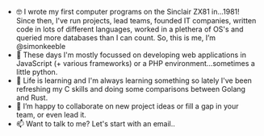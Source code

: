 - 🤓 I wrote my first computer programs on the Sinclair ZX81 in...1981! Since then, I've run projects, lead teams, founded IT companies, written code in lots of different languages, worked in a plethera of OS's and queried more databases than I can count.
So, this is me, I’m @simonkeeble
- 👀 These days I'm mostly focussed on developing web applications in JavaScript (+ various frameworks) or a PHP environment...sometimes a little python.
- 🌱 Life is learning and I'm always learning something so lately I've been refreshing my C skills and doing some comparisons between Golang and Rust.
- 💞️ I’m happy to collaborate on new project ideas or fill a gap in your team, or even lead it.
- 📫 Want to talk to me? Let's start with an email..

<!---
simonkeeble/simonkeeble is a ✨ special ✨ repository because its `README.md` (this file) appears on your GitHub profile.
You can click the Preview link to take a look at your changes.
--->
